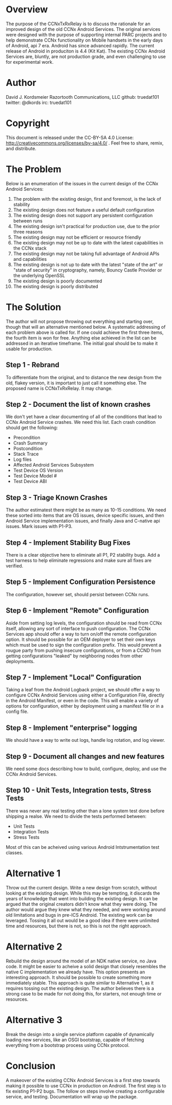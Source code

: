 Overview
========

The purpose of the CCNxTxRxRelay is to discuss the rationale for an improved design of the old CCNx Android Services.  The original services were designed with the purpose of supporting internal PARC projects and to help demonstrate CCNx functionality on Mobile handsets in the early days of Android, api 7 era.  Android has since advanced rapidly.  The current release of Android in produciton is 4.4 (Kit Kat).  The existing CCNx Android Services are, bluntly, are not production grade, and even challenging to use for experimental work.

Author
======

David J. Kordsmeier
Razortooth Communications, LLC
github: truedat101
twitter: @dkords
irc: truedat101

Copyright
=========
This document is released under the CC-BY-SA 4.0 License: http://creativecommons.org/licenses/by-sa/4.0/ .  Feel free to share, remix, and distribute.

The Problem
===========

Below is an enumeration of the issues in the current design of the CCNx Android Services:

1. The problem with the existing design, first and foremost, is the lack of stability
1. The existing design does not feature a useful default configuration
1. The existing design does not support any persistent configuration between runs
1. The existing design isn't practical for production use, due to the prior three reasons
1. The existing design may not be efficient or resource friendly
1. The existing design may not be up to date with the latest capabilities in the CCNx stack
1. The existing design may not be taking full advantage of Android APIs and capabilities
1. The existing design is not up to date with the latest "state of the art" or "state of security" in cryptography, namely, Bouncy Castle Provider or the underlying OpenSSL
1. The existing design is poorly documented
1. The existing design is poorly distributed

The Solution
============

The author will not propose throwing out everything and starting over, though that will an alternative mentioned below.  A systematic addressing of each problem above is called for.  If one could achieve the first three items, the fourth item is won for free.  Anything else achieved in the list can be addressed in an iterative timeframe.  The initial goal should be to make it usable for production.

## Step 1 - Rebrand

To differentiate from the original, and to distance the new design from the old, flakey version, it is important to just call it something else.  The proposed name is CCNxTxRxRelay.  It may change.

## Step 2 - Document the list of known crashes

We don't yet have a clear documenting of all of the conditions that lead to CCNx Android Service crashes.  We need this list.  Each crash condition should get the following:

- Precondition
- Crash Summary
- Postcondition
- Stack Trace
- Log files
- Affected Android Services Subsystem
- Test Device OS Version
- Test Device Model #
- Test Device ABI

## Step 3 - Triage Known Crashes

The author estimatest there might be as many as 10-15 conditions.  We need these sorted into items that are OS issues, device specific issues, and then Android Service implementation issues, and finally Java and C-native api issues.  Mark issues with P1-P3.

## Step 4 - Implement Stability Bug Fixes

There is a clear objective here to eliminate all P1, P2 stability bugs.  Add a test harness to help eliminate regressions and make sure all fixes are verified.

## Step 5 - Implement Configuration Persistence

The configuration, however set, should persist between CCNx runs.

## Step 6 - Implement "Remote" Configuration

Aside from setting log levels, the configuration should be read from CCNx itself, allowing any sort of interface to push configuration.  The CCNx Services app should offer a way to turn on/off the remote configuration option.  It should be possible for an OEM deployer to set their own keys which must be used to sign the configuration prefix.  This would prevent a rougue party from pushing insecure configurations, or from a CCND from getting configurations "leaked" by neighboring nodes from other deployments.

## Step 7 - Implement "Local" Configuration

Taking a leaf from the Android Logback project, we should offer a way to configure CCNx Android Services using either a Configuration File, directly in the Android Manifest, or even in the code.  This will enable a variety of options for configuration, either by deployment using a manifest file or in a config file.

## Step 8 - Implement "enterprise" logging

We should have a way to write out logs, handle log rotation, and log viewer.

## Step 9 - Document all changes and new features

We need some docs describing how to build, configure, deploy, and use the CCNx Android Services.

## Step 10 - Unit Tests, Integration tests, Stress Tests

There was never any real testing other than a lone system test done before shipping a realse.  We need to divide the tests performed between:

- Unit Tests
- Integration Tests
- Stress Tests

Most of this can be acheived using various Android Intstrumentation test classes.

Alternative 1
=============

Throw out the current design.  Write a new design from scratch, without looking at the existing design.  While this may be tempting, it discards the years of knowledge that went into building the existing design.  It can be argued that the original creators didn't know what they were doing.  The author would argue they knew what they needed, and were working around old limitations and bugs in pre-ICS Android.  The existing work can be leveraged.  Tossing it all out would be a good idea if there were unlimited time and resources, but there is not, so this is not the right approach.


Alternative 2
=============

Rebuild the design around the model of an NDK native service, no Java code.  It might be easier to acheive a solid design that closely resembles the native C implementation we already have.  This option presents an interesting approach.  It should be possible to create something more immediately stable.  This approach is quite similar to Alternative 1, as it requires tossing out the existing design.  The author believes there is a strong case to be made for not doing this, for starters, not enough time or resources.

Alternative 3
=============

Break the design into a single service platform capable of dynamically loading new services, like an OSGI bootstrap, capable of fetching everything from a bootstrap process using CCNx protocol.

Conclusion
==========

A makeover of the existing CCNx Android Services is a first step towards making it possible to use CCNx in production on Android.  The first step is to fix existing P1-P2 bugs.  The follow on steps involve creating a configurable service, and testing.  Documentation will wrap up the package.
